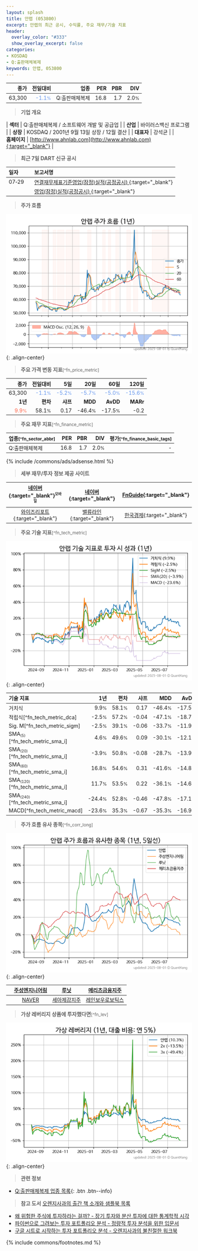 ```yaml
---
layout: splash
title: 안랩 (053800)
excerpt: 안랩의 최근 공시, 수익률, 주요 재무/기술 지표
header:
  overlay_color: "#333"
  show_overlay_excerpt: false
categories:
- KOSDAQ
- Q:출판매체복제
keywords: 안랩, 053800
---
```


| **종가** | **전일대비** | **업종** | **PER** | **PBR** | **DIV** |
| -------: | -----------: | -------: | ------: | ------: | ------: |
| 63,300 | <span style="color: cornflowerblue">-1.1<small>%</small></span> | Q:출판매체복제 | 16.8 | 1.7 | 2.0<small>%</small> |

<!-- more -->


> **기업 개요**<a id="company"></a>

| <span style="white-space:nowrap;">**섹터**</span> | Q:출판매체복제 / 소프트웨어 개발 및 공급업 |
| <span style="white-space:nowrap;">**산업**</span> | 바이러스백신 프로그램 |
| <span style="white-space:nowrap;">**상장**</span> | KOSDAQ / 2001년 9월 13일 상장 / 12월 결산 |
| <span style="white-space:nowrap;">**대표자**</span> | 강석균 |
| <span style="white-space:nowrap;">**홈페이지**</span> | [http://www.ahnlab.com](http://www.ahnlab.com){:target="_blank"} |


> **최근 7일 DART 신규 공시**<a id="dart"></a>

| **일자** |      | **보고서명** |
| :------- | :--- | :----------- |
| 07&#x2011;29 | | [연결재무제표기준영업(잠정)실적(공정공시)              ](https://dart.fss.or.kr/dsaf001/main.do?rcpNo=20250729900047){:target="_blank"} |
|  | | [영업(잠정)실적(공정공시)              ](https://dart.fss.or.kr/dsaf001/main.do?rcpNo=20250729900046){:target="_blank"} |


> **주가 흐름**<a id="price"></a>

![053800](/stock/images/053800.png){: .align-center}


> **주요 가격 변동 지표**<small>[^fn_price_metric]</small>

| **종가** | **전일대비** | **5일** | **20일** | **60일** | **120일** |
| -------: | -----------: | ------: | -------: | -------: | --------: |
| 63,300 | <span style="color: cornflowerblue">-1.1<small>%</small></span> | <span style="color: cornflowerblue">-5.2<small>%</small></span> | <span style="color: cornflowerblue">-5.7<small>%</small></span> | <span style="color: cornflowerblue">-5.0<small>%</small></span> | <span style="color: cornflowerblue">-15.6<small>%</small></span> |
| **1년** | **편차** | **샤프** | **MDD** | **AvDD** | **MARr** |
| <span style="color: tomato">9.9<small>%</small></span> | 58.1<small>%</small> | 0.17 | -46.4<small>%</small> | -17.5<small>%</small> | -0.2 |


> **주요 재무 지표**<small>[^fn_finance_metric]</small>

| **업종**<small>[^fn_sector_abbr]</small> | **PER** | **PBR** | **DIV** | **평가**<small>[^fn_finance_basic_tags]</small> |
| :--------------------------------------- | ------: | ------: | ------: | ----------------------------------------------: |
| Q:출판매체복제 | 16.8 | 1.7 | 2.0<small>%</small> | - |



{% include /commons/ads/adsense.html %}

> **세부 재무/투자 정보 제공 사이트**

| [네이버](https://m.stock.naver.com/domestic/stock/053800/finance/summary){:target="_blank"}<sup><small>모바일</small></sup> | [네이버](https://finance.naver.com/item/coinfo.naver?code=053800){:target="_blank"} | [FnGuide](https://comp.fnguide.com/SVO2/ASP/SVD_Invest.asp?gicode=A053800&MenuYn=Y){:target="_blank"} |
| :---: | :---: | :---: |
| [와이즈리포트](https://comp.wisereport.co.kr/company/c1040001.aspx?cmp_cd=053800){:target="_blank"} | [밸류라인](https://www.valueline.co.kr/finance/summary/053800){:target="_blank"} | [한국경제](https://markets.hankyung.com/stock/053800/financial-summary){:target="_blank"} |


> **주요 기술 지표**<small>[^fn_tech_metric]</small>


![053800](/stock/images/053800_tech.png){: .align-center}

| **기술 지표** | **1년** | **편차** | **샤프** | **MDD** | **AvDD** |
| :------------ | ------: | -----------: | -------: | ------: | -------: |
| 거치식 | 9.9<small>%</small> | 58.1<small>%</small> | 0.17 | -46.4<small>%</small> | -17.5<small>%</small> |
| 적립식[^fn_tech_metric_dca] | -2.5<small>%</small> | 57.2<small>%</small> | -0.04 | -47.1<small>%</small> | -18.7<small>%</small> |
| Sig. M[^fn_tech_metric_sigm] | -2.5<small>%</small> | 39.1<small>%</small> | -0.06 | -33.7<small>%</small> | -11.9<small>%</small> |
| SMA<small><sub>(5)</sub></small>[^fn_tech_metric_sma_i] | 4.6<small>%</small> | 49.6<small>%</small> | 0.09 | -30.1<small>%</small> | -12.1<small>%</small> |
| SMA<small><sub>(20)</sub></small>[^fn_tech_metric_sma_i] | -3.9<small>%</small> | 50.8<small>%</small> | -0.08 | -28.7<small>%</small> | -13.9<small>%</small> |
| SMA<small><sub>(60)</sub></small>[^fn_tech_metric_sma_i] | 16.8<small>%</small> | 54.6<small>%</small> | 0.31 | -41.6<small>%</small> | -14.8<small>%</small> |
| SMA<small><sub>(120)</sub></small>[^fn_tech_metric_sma_i] | 11.7<small>%</small> | 53.5<small>%</small> | 0.22 | -36.1<small>%</small> | -14.6<small>%</small> |
| SMA<small><sub>(240)</sub></small>[^fn_tech_metric_sma_i] | -24.4<small>%</small> | 52.8<small>%</small> | -0.46 | -47.8<small>%</small> | -17.1<small>%</small> |
| MACD[^fn_tech_metric_macd] | -23.6<small>%</small> | 35.3<small>%</small> | -0.67 | -35.3<small>%</small> | -16.9<small>%</small> |


> **주가 흐름 유사 종목**<a id="corr"></a><small>[^fn_corr_long]</small>

![053800](/stock/images/053800_corr.png){: .align-center}

|       | [주성엔지니어링](/036930/) | [루닛](/328130/) | [메리츠금융지주](/138040/) |
| :---: | :------------------------------------: | :------------------------------------: | :------------------------------------: |
|       | [NAVER](/035420/) | [세아제강지주](/003030/) | [레인보우로보틱스](/277810/) |


> **가상 레버리지 상품에 투자했다면**<a id="2x"></a><small>[^fn_lev]</small>

![053800](/stock/images/053800_2x.png){: .align-center}


> **관련 정보**

- [Q:출판매체복제 업종 목록](/stats/sector/kosdaq_업종_출판매체복제_종목/){: .btn .btn--info}

> **참고 도서** [오렌지사과의 출간 책 소개와 샘플북 목록](https://kongdori.tistory.com/691)

- [왜 위험한 주식에 투자하라는 걸까? - 장기 투자와 분산 투자에 대한 통계학적 시각](https://kongdori.tistory.com/421)
- [파이썬으로 그려보는 투자 포트폴리오 분석  - 정량적 투자 분석을 위한 입문서](https://kongdori.tistory.com/643)
- [구글 시트로 시작하는 투자 포트폴리오 분석 - 오렌지사과의 불친절한 워크북](https://kongdori.tistory.com/449)


{% include commons/footnotes.md %}